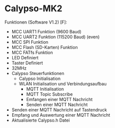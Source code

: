 # Calypso-MK2

 Funktionen (Software V1.2) [F]:
- MCC UART1 Funktion (9600 Baud)
- MCC UART2 Funktion (115200 Baud) (even)
- MCC SPI Funktion
- MCC Flash (SD-Karten) Funktion
- MCC FATfs Funktion
- LED Definiert
- Taster Definiert
- 32MHz
- Calypso Steuerfunktionen
	- Calypso Initialisation
  - WLAN Initialisation und Verbindungsaufbau
	- MQTT Initialisation 
	- MQTT Topic Subscribe
	- Emfangen einer MQTT Nachricht
	- Senden einer MQTT Nachricht
- Senden einer MQTT Nachricht auf Tastendruck
- Empfang und Auswertung einer MQTT Nachricht
- Aktualisierte Calypso.h Datei
